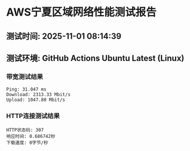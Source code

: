 # AWS宁夏区域网络性能测试报告
## 测试时间: 2025-11-01 08:14:39
## 测试环境: GitHub Actions Ubuntu Latest (Linux)

### 带宽测试结果
```
Ping: 31.047 ms
Download: 2313.33 Mbit/s
Upload: 1047.80 Mbit/s
```

### HTTP连接测试结果
```
HTTP状态码: 307
响应时间: 0.686742秒
下载速度: 0字节/秒
```

